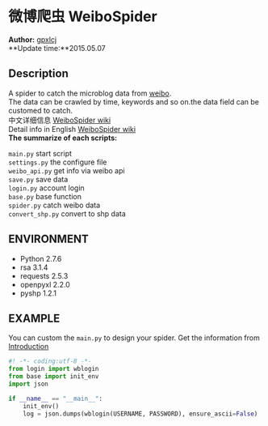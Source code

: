 微博爬虫 WeiboSpider
==
**Author:** [gpxlcj][1]  
**Update time:**2015.05.07

Description
----------

A spider to catch the microblog data from [weibo][2].  
The data can be crawled by time, keywords and so on.the data field can be customed to catch.  
中文详细信息 [WeiboSpider wiki][4]  
Detail info in English [WeiboSpider wiki][5]  
**The summarize of each scripts:**

`main.py`         start script  
`settings.py`     the configure file  
`weibo_api.py`    get info via weibo api  
`save.py`         save data  
`login.py`        account login  
`base.py`         base function  
`spider.py`       catch weibo data  
`convert_shp.py`  convert to shp data  

ENVIRONMENT
--
- Python 2.7.6  
- rsa 3.1.4  
- requests 2.5.3  
- openpyxl 2.2.0  
- pyshp 1.2.1  
 

EXAMPLE
--
You can custom the `main.py` to design your spider. Get the information from [Introduction][3]

```python
#! -*- coding:utf-8 -*-
from login import wblogin
from base import init_env
import json

if __name__ == "__main__":
    init_env()
    log = json.dumps(wblogin(USERNAME, PASSWORD), ensure_ascii=False)
```


[1]:http://github.com/gpxlcj/
[2]:http://weibo.com
[3]:http://weibospider.gpxlcj.com
[4]:http://github.com/gpxlcj/weibospider/wiki/简明使用手册
[5]:http://github.com/gpxlcj/weibospider/wiki/tutorial